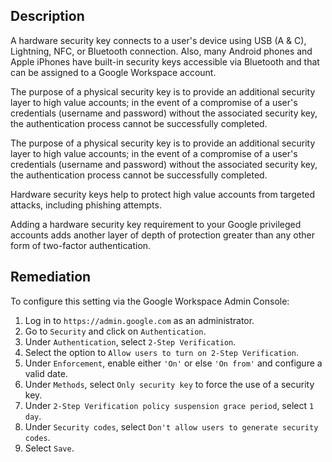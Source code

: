 ## Description

A hardware security key connects to a user's device using USB (A & C), Lightning, NFC, or Bluetooth connection. Also, many Android phones and Apple iPhones have built-in security keys accessible via Bluetooth and that can be assigned to a Google Workspace account.

The purpose of a physical security key is to provide an additional security layer to high value accounts; in the event of a compromise of a user's credentials (username and password) without the associated security key, the authentication process cannot be successfully completed.

The purpose of a physical security key is to provide an additional security layer to high value accounts; in the event of a compromise of a user's credentials (username and password) without the associated security key, the authentication process cannot be successfully completed.

Hardware security keys help to protect high value accounts from targeted attacks, including phishing attempts.

Adding a hardware security key requirement to your Google privileged accounts adds another layer of depth of protection greater than any other form of two-factor authentication.

## Remediation

To configure this setting via the Google Workspace Admin Console:

1. Log in to `https://admin.google.com` as an administrator.
2. Go to `Security` and click on `Authentication`.
3. Under `Authentication`, select `2-Step Verification`.
4. Select the option to `Allow users to turn on 2-Step Verification`.
5. Under `Enforcement`, enable either `'On'` or else `'On from'` and configure a valid date.
6. Under `Methods`, select `Only security key` to force the use of a security key.
7. Under `2-Step Verification policy suspension grace period`, select `1 day`.
8. Under `Security codes`, select `Don't allow users to generate security codes`.
9. Select `Save`.
